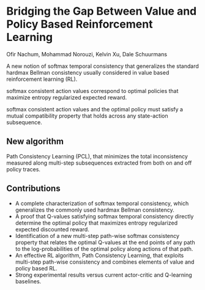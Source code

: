 # Bridging the Gap Between Value and Policy Based Reinforcement Learning

Ofir Nachum, Mohammad Norouzi, Kelvin Xu, Dale Schuurmans

A new notion of softmax temporal consistency that generalizes the standard hardmax Bellman consistency usually considered in value based reinforcement learning (RL). 

softmax consistent action values correspond to optimal policies that maximize entropy regularized expected reward. 

softmax consistent action values and the optimal policy must satisfy a mutual compatibility property that holds across any state-action subsequence. 

## New algorithm
Path Consistency Learning (PCL), that minimizes the total inconsistency measured along multi-step subsequences extracted from both on and off policy traces.

## Contributions
* A complete characterization of softmax temporal consistency, which generalizes the commonly used hardmax Bellman consistency.
* A proof that Q-values satisfying softmax temporal consistency directly determine the optimal policy that maximizes entropy regularized expected discounted reward.
* Identification of a new multi-step path-wise softmax consistency property that relates the optimal Q-values at the end points of any path to the log-probabilities of the optimal policy along actions of that path.
* An effective RL algorithm, Path Consistency Learning, that exploits multi-step path-wise consistency and combines elements of value and policy based RL.
* Strong experimental results versus current actor-critic and Q-learning baselines.

